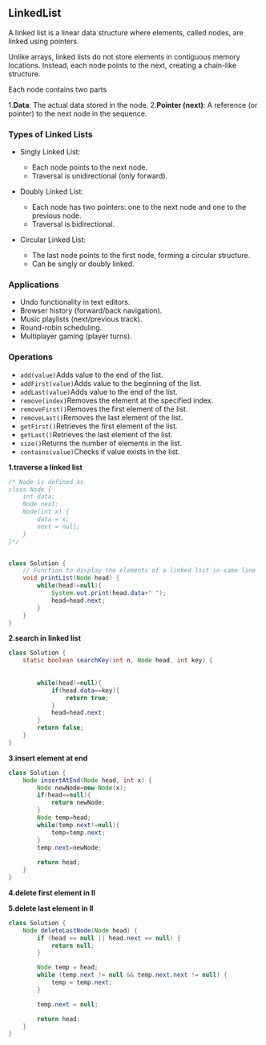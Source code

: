 ## LinkedList

A linked list is a linear data structure where elements, called nodes, are linked using pointers.

Unlike arrays, linked lists do not store elements in contiguous memory locations. Instead, each node points to the next, creating a chain-like structure.

Each node contains two parts

1.**Data**: The actual data stored in the node.
2.**Pointer (next)**: A reference (or pointer) to the next node in the sequence.

### Types of Linked Lists
- Singly Linked List:

  - Each node points to the next node.
  - Traversal is unidirectional (only forward).
- Doubly Linked List:

  - Each node has two pointers: one to the next node and one to the previous node.
  - Traversal is bidirectional.
- Circular Linked List:

  - The last node points to the first node, forming a circular structure.
  - Can be singly or doubly linked.

### Applications

- Undo functionality in text editors.
- Browser history (forward/back navigation).
- Music playlists (next/previous track).
- Round-robin scheduling.
- Multiplayer gaming (player turns).

### Operations

- `add(value)`Adds value to the end of the list.
- `addFirst(value)`Adds value to the beginning of the list.
- `addLast(value)`Adds value to the end of the list.
- `remove(index)`Removes the element at the specified index.
- `removeFirst()`Removes the first element of the list.
- `removeLast()`Removes the last element of the list.
- `getFirst()`Retrieves the first element of the list.
- `getLast()`Retrieves the last element of the list.
- `size()`Returns the number of elements in the list.
- `contains(value)`Checks if value exists in the list.


**1.traverse a linked list**

```java
/* Node is defined as
class Node {
    int data;
    Node next;
    Node(int x) {
        data = x;
        next = null;
    }
}*/


class Solution {
    // Function to display the elements of a linked list in same line
    void printList(Node head) {
        while(head!=null){
            System.out.print(head.data+" ");
            head=head.next;
        }
    }
}
```

**2.search in linked list**

```java
class Solution {
    static boolean searchKey(int n, Node head, int key) {
     
        
        while(head!=null){
            if(head.data==key){
                return true;
            }
            head=head.next;
        }
        return false;
    }
}
```

**3.insert element at end**

```java
class Solution {
    Node insertAtEnd(Node head, int x) {
        Node newNode=new Node(x);
        if(head==null){
            return newNode;
        }
        Node temp=head;
        while(temp.next!=null){
            temp=temp.next;
        }
        temp.next=newNode;
       
        return head;
    }
}
```

**4.delete first element in ll**

**5.delete last element in ll**

```java
class Solution {
    Node deleteLastNode(Node head) {
        if (head == null || head.next == null) {
            return null;
        }

        Node temp = head;
        while (temp.next != null && temp.next.next != null) {
            temp = temp.next;
        }

        temp.next = null;

        return head;
    }
}
```



